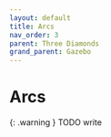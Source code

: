 ```yaml
---
layout: default
title: Arcs
nav_order: 3
parent: Three Diamonds
grand_parent: Gazebo
---
```


# Arcs

{: .warning }
TODO write
